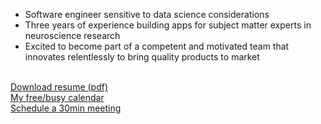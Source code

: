 - Software engineer sensitive to data science considerations
- Three years of experience building apps for subject matter experts in neuroscience research
- Excited to become part of a competent and motivated team that innovates relentlessly to bring quality products to market
<br />  
<a href="https://drive.google.com/open?id=0B3eRv-4znU32OWNYUW9aeWQ1SmM" target="_blank">Download resume (pdf)</a>
<br />  
<a href="https://calendar.google.com/calendar/embed?src=dirk.haupt%40gmail.com&ctz=America/Vancouver" target="_blank">My free/busy calendar </a> 
<br /> 
<a href="https://calendly.com/cornelis-dirk-haupt/meeting" target="_blank">Schedule a 30min meeting</a>



